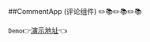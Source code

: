 ##CommentApp (评论组件) :pencil2::books::pencil2::books::pencil2::books:

`Demo`:point_right:[演示地址](https://mxxumin.github.io/react/react-component/comment-app/build/index.html):point_left: